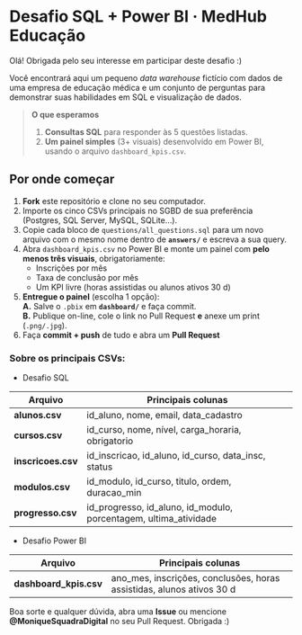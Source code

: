 # Desafio SQL + Power BI · MedHub Educação

Olá! Obrigada pelo seu interesse em participar deste desafio :) 

Você encontrará aqui um pequeno _data warehouse_ fictício com dados de uma empresa de educação médica e um conjunto de perguntas para demonstrar suas habilidades em SQL e visualização de dados.

> **O que esperamos**  
> 1. **Consultas SQL** para responder às 5 questões listadas.  
> 2. **Um painel simples** (3+ visuais) desenvolvido em Power BI, usando o arquivo `dashboard_kpis.csv`.


## Por onde começar

1. **Fork** este repositório e clone no seu computador.  
2. Importe os cinco CSVs principais no SGBD de sua preferência (Postgres, SQL Server, MySQL, SQLite…).  
3. Copie cada bloco de `questions/all_questions.sql` para um novo arquivo com o mesmo nome dentro de **`answers/`** e escreva a sua query.  
4. Abra `dashboard_kpis.csv` no Power BI e monte um painel com **pelo menos três visuais**, obrigatoriamente:  
   - Inscrições por mês  
   - Taxa de conclusão por mês  
   - Um KPI livre (horas assistidas ou alunos ativos 30 d)  
5. **Entregue o painel** (escolha 1 opção):  
   **A.** Salve o `.pbix` em **`dashboard/`** e faça commit.  
   **B.** Publique on-line, cole o link no Pull Request **e** anexe um print (`.png/.jpg`).  
6. Faça **commit + push** de tudo e abra um **Pull Request**


### Sobre os principais CSVs:

- Desafio SQL
  
| Arquivo | Principais colunas |
|---------|-------------------|
| **alunos.csv** | id_aluno, nome, email, data_cadastro |
| **cursos.csv** | id_curso, nome, nível, carga_horaria, obrigatorio |
| **inscricoes.csv** | id_inscricao, id_aluno, id_curso, data_insc, status |
| **modulos.csv** | id_modulo, id_curso, titulo, ordem, duracao_min |
| **progresso.csv** | id_progresso, id_aluno, id_modulo, porcentagem, ultima_atividade |

- Desafio Power BI
  
| Arquivo | Principais colunas |
|---------|-------------------|
| **dashboard_kpis.csv** | ano_mes, inscrições, conclusões, horas assistidas, alunos ativos 30 d |

Boa sorte e qualquer dúvida, abra uma **Issue** ou mencione **@MoniqueSquadraDigital** no seu Pull Request. 
Obrigada :)
